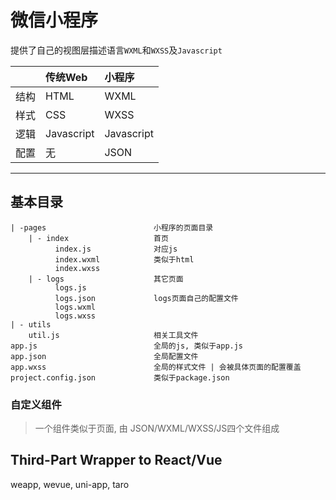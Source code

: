 # 微信小程序

提供了自己的视图层描述语言`WXML`和`WXSS`及`Javascript`

| | 传统Web | 小程序 |
| -- | :--- | :--- |
| 结构 | HTML | WXML |
| 样式 | CSS | WXSS |
| 逻辑 | Javascript | Javascript |
| 配置 | 无 | JSON |

***
## 基本目录
    | -pages                        小程序的页面目录
        | - index                   首页
              index.js              对应js
              index.wxml            类似于html
              index.wxss
        | - logs                    其它页面
              logs.js
              logs.json             logs页面自己的配置文件
              logs.wxml
              logs.wxss
    | - utils
        util.js                     相关工具文件
    app.js                          全局的js, 类似于app.js
    app.json                        全局配置文件
    app.wxss                        全局的样式文件 | 会被具体页面的配置覆盖
    project.config.json             类似于package.json

### 自定义组件
> 一个组件类似于页面, 由 JSON/WXML/WXSS/JS四个文件组成

## Third-Part Wrapper to React/Vue
weapp, wevue, uni-app, taro
